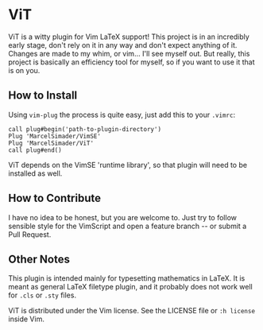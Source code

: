 # ViT

ViT is a witty plugin for Vim LaTeX support!  This project is in an incredibly early stage,
 don't rely on it in any way and don't expect anything of it. Changes are made to my whim,
or vim...  I'll see myself out. But really, this project is basically an efficiency tool for
myself, so if you want to use it that is on you.

## How to Install

Using ``vim-plug`` the process is quite easy, just add this to your ``.vimrc``:
```vimscript
call plug#begin('path-to-plugin-directory')
Plug 'MarcelSimader/VimSE'
Plug 'MarcelSimader/ViT'
call plug#end()
```
ViT depends on the VimSE 'runtime library', so that plugin will need to be installed as
well.

## How to Contribute

I have no idea to be honest, but you are welcome to. Just try to follow sensible style for
the VimScript and open a feature branch -- or submit a Pull Request.

## Other Notes

This plugin is intended mainly for typesetting mathematics in LaTeX. It is meant as
general LaTeX filetype plugin, and it probably does not work well for ``.cls`` or ``.sty``
files.

ViT is distributed under the Vim license. See the LICENSE file or ``:h license`` inside Vim.

